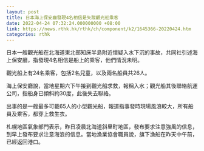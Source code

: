```yaml
---
layout: post
title: 日本海上保安廳發現4名相信是失蹤觀光船乘客
date: 2022-04-24 07:32:24.000000000 +08:00
link: https://news.rthk.hk/rthk/ch/component/k2/1645366-20220424.htm
categories: rthk
---
```


日本一艘觀光船在北海道東北部知床半島附近懷疑入水下沉的事故，共同社引述海上保安廳，指發現4名相信是船上的乘客，他們情況未明。

觀光船上有24名乘客，包括2名兒童，以及兩名船員共26人。

海上保安廳說，當地星期六下午接到觀光船求救，報稱入水；觀光船其後聯絡航運公司，指船身已傾斜約30度，此後失去聯絡。

出事的是一艘最多可載65人的小型觀光船，報道指事發時現場風浪較大，所有船員及乘客，都穿上救生衣。

札幌地區氣象部門表示，昨日凌晨北海道斜里町地區，發布要求注意強風的信息，到早上發布要求注意海浪的信息。當地漁業協會職員說，旗下漁船在昨天中午前，已經返回港口。
